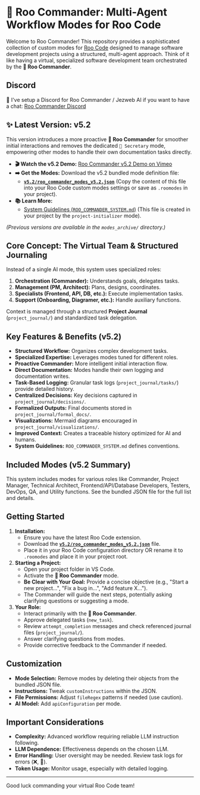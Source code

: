 # 👑 Roo Commander: Multi-Agent Workflow Modes for Roo Code

Welcome to Roo Commander! This repository provides a sophisticated collection of custom modes for [Roo Code](https://github.com/roocode/roo) designed to manage software development projects using a structured, multi-agent approach. Think of it like having a virtual, specialized software development team orchestrated by the **👑 Roo Commander**.

## Discord
🐾 I've setup a Discord for Roo Commander / Jezweb AI if you want to have a chat: [Roo Commander Discord](https://discord.gg/f77YYF3S)

## ✨ Latest Version: v5.2

This version introduces a more proactive **👑 Roo Commander** for smoother initial interactions and removes the dedicated `📝 Secretary` mode, empowering other modes to handle their own documentation tasks directly.

*   **🎬 Watch the v5.2 Demo:** [Roo Commander v5.2 Demo on Vimeo](https://vimeo.com/1072760663/d57759626d?share=copy)
*   **➡️ Get the Modes:** Download the v5.2 bundled mode definition file:
    *   **[`v5.2/roo_commander_modes_v5.2.json`](https://github.com/jezweb/roo-commander/blob/main/v5.2/roo_commander_modes_v5.2.json)** (Copy the content of this file into your Roo Code custom modes settings or save as `.roomodes` in your project).
*   **📚 Learn More:**
    *   [System Guidelines (`ROO_COMMANDER_SYSTEM.md`)](./ROO_MODE_SYSTEM.md) (This file is created in your project by the `project-initializer` mode).

*(Previous versions are available in the `modes_archive/` directory.)*

## Core Concept: The Virtual Team & Structured Journaling

Instead of a single AI mode, this system uses specialized roles:

1.  **Orchestration (Commander):** Understands goals, delegates tasks.
2.  **Management (PM, Architect):** Plans, designs, coordinates.
3.  **Specialists (Frontend, API, DB, etc.):** Execute implementation tasks.
4.  **Support (Onboarding, Diagramer, etc.):** Handle auxiliary functions.

Context is managed through a structured **Project Journal** (`project_journal/`) and standardized task delegation.

## Key Features & Benefits (v5.2)

*   **Structured Workflow:** Organizes complex development tasks.
*   **Specialized Expertise:** Leverages modes tuned for different roles.
*   **Proactive Commander:** More intelligent initial interaction flow.
*   **Direct Documentation:** Modes handle their own logging and documentation writes.
*   **Task-Based Logging:** Granular task logs (`project_journal/tasks/`) provide detailed history.
*   **Centralized Decisions:** Key decisions captured in `project_journal/decisions/`.
*   **Formalized Outputs:** Final documents stored in `project_journal/formal_docs/`.
*   **Visualizations:** Mermaid diagrams encouraged in `project_journal/visualizations/`.
*   **Improved Context:** Creates a traceable history optimized for AI and humans.
*   **System Guidelines:** `ROO_COMMANDER_SYSTEM.md` defines conventions.

## Included Modes (v5.2 Summary)

This system includes modes for various roles like Commander, Project Manager, Technical Architect, Frontend/API/Database Developers, Testers, DevOps, QA, and Utility functions. See the bundled JSON file for the full list and details.

## Getting Started

1.  **Installation:**
    *   Ensure you have the latest Roo Code extension.
    *   Download the **[`v5.2/roo_commander_modes_v5.2.json`](https://github.com/jezweb/roo-commander/blob/main/v5.2/roo_commander_modes_v5.2.json)** file.
    *   Place it in your Roo Code configuration directory OR rename it to `.roomodes` and place it in your project root.
2.  **Starting a Project:**
    *   Open your project folder in VS Code.
    *   Activate the **👑 Roo Commander** mode.
    *   **Be Clear with Your Goal:** Provide a concise objective (e.g., "Start a new project...", "Fix a bug in...", "Add feature X...").
    *   The Commander will guide the next steps, potentially asking clarifying questions or suggesting a mode.
3.  **Your Role:**
    *   Interact primarily with the **👑 Roo Commander**.
    *   Approve delegated tasks (`new_task`).
    *   Review `attempt_completion` messages and check referenced journal files (`project_journal/`).
    *   Answer clarifying questions from modes.
    *   Provide corrective feedback to the Commander if needed.

## Customization

*   **Mode Selection:** Remove modes by deleting their objects from the bundled JSON file.
*   **Instructions:** Tweak `customInstructions` within the JSON.
*   **File Permissions:** Adjust `fileRegex` patterns if needed (use caution).
*   **AI Model:** Add `apiConfiguration` per mode.

## Important Considerations

*   **Complexity:** Advanced workflow requiring reliable LLM instruction following.
*   **LLM Dependence:** Effectiveness depends on the chosen LLM.
*   **Error Handling:** User oversight may be needed. Review task logs for errors (❌, 🧱).
*   **Token Usage:** Monitor usage, especially with detailed logging.

---

Good luck commanding your virtual Roo Code team!
